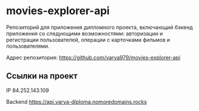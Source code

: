 # movies-explorer-api

Репозиторий для приложения дипломного проекта, включающий бэкенд приложения со следующими возможностями: авторизации и регистрации пользователей, операции с карточками фильмов и пользователями. 

Адрес репозитория: https://github.com/varya979/movies-explorer-api

## Ссылки на проект 

IP 84.252.143.109

Backend https://api.varya-diploma.nomoredomains.rocks
